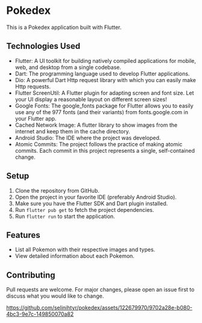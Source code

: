 # Pokedex

This is a Pokedex application built with Flutter.

## Technologies Used

- Flutter: A UI toolkit for building natively compiled applications for mobile, web, and desktop from a single codebase.
- Dart: The programming language used to develop Flutter applications.
- Dio: A powerful Dart Http request library with which you can easily make Http requests.
- Flutter ScreenUtil: A Flutter plugin for adapting screen and font size. Let your UI display a reasonable layout on different screen sizes!
- Google Fonts: The google_fonts package for Flutter allows you to easily use any of the 977 fonts (and their variants) from fonts.google.com in your Flutter app.
- Cached Network Image: A flutter library to show images from the internet and keep them in the cache directory.
- Android Studio: The IDE where the project was developed.
- Atomic Commits: The project follows the practice of making atomic commits. Each commit in this project represents a single, self-contained change.

## Setup

1. Clone the repository from GitHub.
2. Open the project in your favorite IDE (preferably Android Studio).
3. Make sure you have the Flutter SDK and Dart plugin installed.
4. Run `flutter pub get` to fetch the project dependencies.
5. Run `flutter run` to start the application.

## Features

- List all Pokemon with their respective images and types.
- View detailed information about each Pokemon.

## Contributing

Pull requests are welcome. For major changes, please open an issue first to discuss what you would like to change.



https://github.com/selinihtyr/pokedex/assets/122679970/9702a28e-b080-4bc3-9e7c-149850070a82


